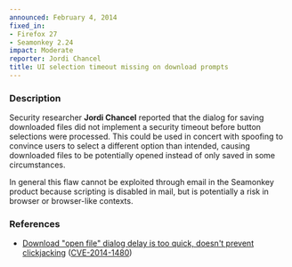 ```yaml
---
announced: February 4, 2014
fixed_in:
- Firefox 27
- Seamonkey 2.24
impact: Moderate
reporter: Jordi Chancel
title: UI selection timeout missing on download prompts
---
```


<h3>Description</h3>

<p>Security researcher <strong>Jordi Chancel</strong> reported that the dialog
for saving downloaded files did not implement a security timeout before button
selections were processed. This could be used in concert with spoofing to
convince users to select a different option than intended, causing downloaded
files to be potentially opened instead of only saved in some circumstances.
</p>

<p class="note">In general this flaw cannot be exploited through email in the
Seamonkey product because scripting is disabled in mail, but is potentially a
risk in browser or browser-like contexts.</p>

<h3>References</h3>

<ul>
  <li><a href="https://bugzilla.mozilla.org/show_bug.cgi?id=916726">
       Download "open file" dialog delay is too quick, doesn't prevent
clickjacking</a> (<a href="http://cve.mitre.org/cgi-bin/cvename.cgi?name=CVE-2014-1480" class="ex-ref">CVE-2014-1480</a>)</li>
</ul>



